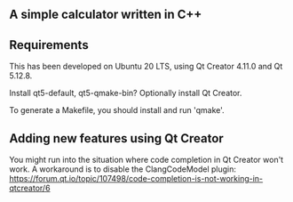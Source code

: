A simple calculator written in C++
----------------------------------

Requirements
------------
This has been developed on Ubuntu 20 LTS, using Qt Creator 4.11.0 and Qt 5.12.8.

Install qt5-default, qt5-qmake-bin?
Optionally install Qt Creator.

To generate a Makefile, you should install and run 'qmake'.

Adding new features using Qt Creator
-----------------------------------
You might run into the situation where code completion in Qt Creator won't work.
A workaround is to disable the ClangCodeModel plugin: https://forum.qt.io/topic/107498/code-completion-is-not-working-in-qtcreator/6
